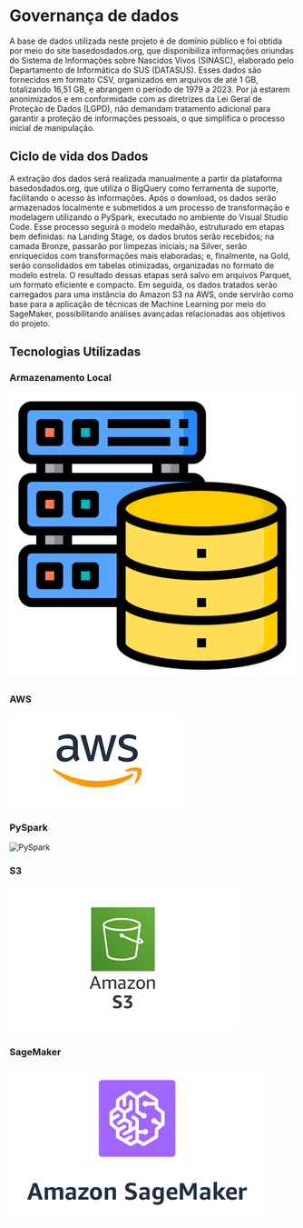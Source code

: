 # **Governança de dados**
A base de dados utilizada neste projeto é de domínio público e foi obtida por meio do site basedosdados.org, que disponibiliza informações oriundas do Sistema de Informações sobre Nascidos Vivos (SINASC), elaborado pelo Departamento de Informática do SUS (DATASUS). Esses dados são fornecidos em formato CSV, organizados em arquivos de até 1 GB, totalizando 16,51 GB, e abrangem o período de 1979 a 2023. Por já estarem anonimizados e em conformidade com as diretrizes da Lei Geral de Proteção de Dados (LGPD), não demandam tratamento adicional para garantir a proteção de informações pessoais, o que simplifica o processo inicial de manipulação.

## Ciclo de vida dos Dados
A extração dos dados será realizada manualmente a partir da plataforma basedosdados.org, que utiliza o BigQuery como ferramenta de suporte, facilitando o acesso às informações. Após o download, os dados serão armazenados localmente e submetidos a um processo de transformação e modelagem utilizando o PySpark, executado no ambiente do Visual Studio Code. Esse processo seguirá o modelo medalhão, estruturado em etapas bem definidas: na Landing Stage, os dados brutos serão recebidos; na camada Bronze, passarão por limpezas iniciais; na Silver, serão enriquecidos com transformações mais elaboradas; e, finalmente, na Gold, serão consolidados em tabelas otimizadas, organizadas no formato de modelo estrela. O resultado dessas etapas será salvo em arquivos Parquet, um formato eficiente e compacto. Em seguida, os dados tratados serão carregados para uma instância do Amazon S3 na AWS, onde servirão como base para a aplicação de técnicas de Machine Learning por meio do SageMaker, possibilitando análises avançadas relacionadas aos objetivos do projeto.

## Tecnologias Utilizadas

### Armazenamento Local
![Armazenamento Local](local.png)

### AWS
![AWS](aws.png)

### PySpark
![PySpark](pyspark.png)

### S3
![S3](s3.png)

### SageMaker
![SageMaker](sagemaker.png)

